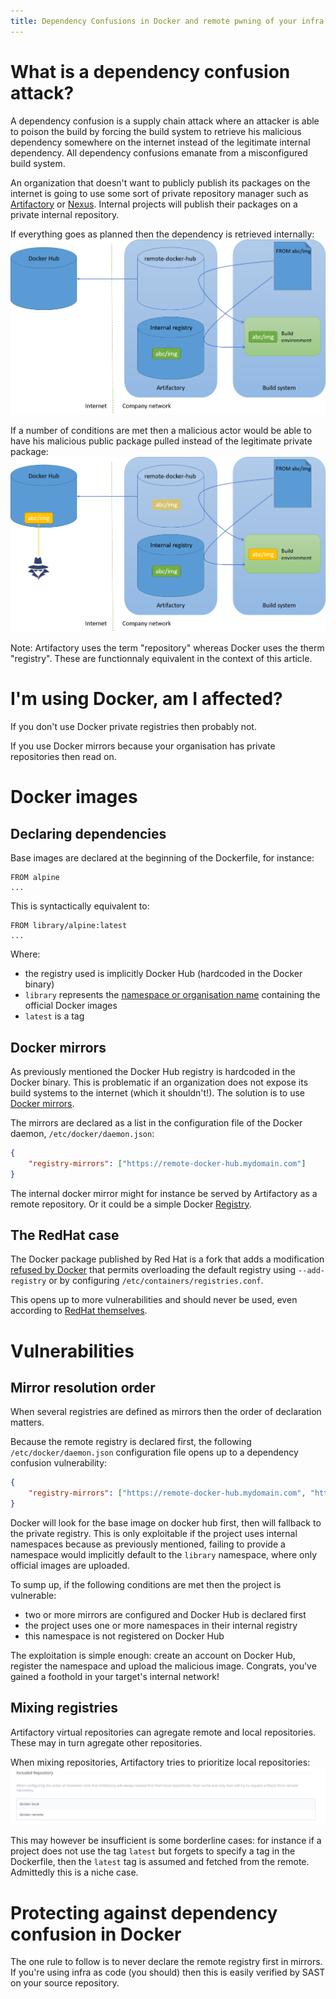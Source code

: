 ```yaml
---
title: Dependency Confusions in Docker and remote pwning of your infra
---
```


What is a dependency confusion attack?
======================================
A dependency confusion is a supply chain attack where an attacker is able to poison the build by forcing the build system to retrieve his malicious dependency somewhere on the internet instead of the legitimate internal dependency. All dependency confusions emanate from a misconfigured build system.

An organization that doesn't want to publicly publish its packages on the internet is going to use some sort of private repository manager such as [Artifactory](https://jfrog.com/artifactory/) or [Nexus](https://www.sonatype.com/products/sonatype-nexus-repository). Internal projects will publish their packages on a private internal repository.

If everything goes as planned then the dependency is retrieved internally:
![All good](./DependencyConfusion/docker_ok.png)

If a number of conditions are met then a malicious actor would be able to have his malicious public package pulled instead of the legitimate private package:
![All bad](./DependencyConfusion/docker_ko.png)

Note: Artifactory uses the term "repository" whereas Docker uses the therm "registry". These are functionnaly equivalent in the context of this article.

I'm using Docker, am I affected?
================================
If you don't use Docker private registries then probably not.

If you use Docker mirrors because your organisation has private repositories then read on.

Docker images
=============

Declaring dependencies
-----------------------
Base images are declared at the beginning of the Dockerfile, for instance:
```
FROM alpine
...
```

This is syntactically equivalent to:
```
FROM library/alpine:latest
...
```

Where:

* the registry used is implicitly Docker Hub (hardcoded in the Docker binary)
* ```library``` represents the [namespace or organisation name](https://docs.docker.com/faq/admin/general-faqs/#whats-an-organization-name-or-namespace) containing the official Docker images
* ```latest``` is a tag

Docker mirrors
--------------
As previously mentioned the Docker Hub registry is hardcoded in the Docker binary. This is problematic if an organization does not expose its build systems to the internet (which it shouldn't!). The solution is to use [Docker mirrors]( https://docs.docker.com/docker-hub/mirror/).

The mirrors are declared as a list in the configuration file of the Docker daemon, ```/etc/docker/daemon.json```:
```json
{
    "registry-mirrors": ["https://remote-docker-hub.mydomain.com"]
}
```

The internal docker mirror might for instance be served by Artifactory as a remote repository. Or it could be a simple Docker [Registry](https://hub.docker.com/_/registry).

The RedHat case
---------------
The Docker package published by Red Hat is a fork that adds a modification [refused by Docker](https://github.com/moby/moby/issues/33069) that permits overloading the default registry using ```--add-registry``` or by configuring ```/etc/containers/registries.conf```.

This opens up to more vulnerabilities and should never be used, even according to [RedHat themselves](https://www.redhat.com/en/blog/be-careful-when-pulling-images-short-name).

Vulnerabilities
===============

Mirror resolution order
-----------------------
When several registries are defined as mirrors then the order of declaration matters.

Because the remote registry is declared first, the following ```/etc/docker/daemon.json``` configuration file opens up to a dependency confusion vulnerability:
```json
{
    "registry-mirrors": ["https://remote-docker-hub.mydomain.com", "https://projet-docker-local.mydomain.com"]
}
```

Docker will look for the base image on docker hub first, then will fallback to the private registry. This is only exploitable if the project uses internal namespaces because as previously mentioned, failing to provide a namespace would implicitly default to the ```library``` namespace, where only official images are uploaded.

To sump up, if the following conditions are met then the project is vulnerable:

* two or more mirrors are configured and Docker Hub is declared first
* the project uses one or more namespaces in their internal registry
* this namespace is not registered on Docker Hub

The exploitation is simple enough: create an account on Docker Hub, register the namespace and upload the malicious image. Congrats, you've gained a foothold in your target's internal network!

Mixing registries
-----------------
Artifactory virtual repositories can agregate remote and local repositories. These may in turn agregate other repositories.

When mixing repositories, Artifactory tries to prioritize local repositories:
![repos](./DependencyConfusion/artifactory_local_remote.png)

This may however be insufficient is some borderline cases: for instance if a project does not use the tag ```latest``` but forgets to specify a tag in the Dockerfile, then the ```latest``` tag is assumed and fetched from the remote. Admittedly this is a niche case.

Protecting against dependency confusion in Docker
=================================================
The one rule to follow is to never declare the remote registry first in mirrors. If you're using infra as code (you should) then this is easily verified by SAST on your source repository.
